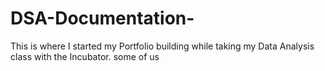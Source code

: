 # DSA-Documentation-

This is where I started my Portfolio building while taking my Data Analysis class with the Incubator. some of us
